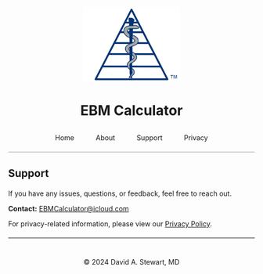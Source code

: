 <div style="text-align: center;">
  <img src="/assets/images/EBM Calculator Logo Any 3x.png" alt="EBM Calculator Logo" width="200">
  <h1>EBM Calculator</h1>
</div>

<div style="text-align: center; margin-top: 20px; border-bottom: 2px solid #ccc; padding-bottom: 10px;">
  <a href="/" style="padding: 10px 20px; text-decoration: none; display: inline-block;">Home</a>
  <a href="/about" style="padding: 10px 20px; text-decoration: none; display: inline-block;">About</a>
  <a href="/support" style="padding: 10px 20px; text-decoration: none; display: inline-block;">Support</a>
  <a href="/privacy-policy" style="padding: 10px 20px; text-decoration: none; display: inline-block;">Privacy</a>
</div>

## Support

<!-- Wrap the bulk of Markdown content in a container with width 600px and centered -->
<div style="max-width: 600px; margin: 20px auto;" markdown="1">

If you have any issues, questions, or feedback, feel free to reach out.  

**Contact:** [EBMCalculator@icloud.com](mailto:EBMCalculator@icloud.com)  

For privacy-related information, please view our [Privacy Policy](/privacy-policy).
</div>

---

<div style="text-align: center; margin-top: 40px;">
  &copy; 2024 David A. Stewart, MD
</div>
